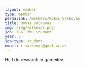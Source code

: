 ```yaml
---
layout: member
type: member
permalink: /members/Rokas-Volkovas
title: Rokas Volkovas
img: /img/volkovas.png
job: IGGI PhD Student
year: 3
job-type: student
email: r.volkovas@qmul.ac.uk
---
```


Hi, I do research in gamedev.

